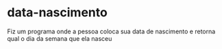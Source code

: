 # data-nascimento
 Fiz um programa onde a pessoa coloca sua data de nascimento e retorna qual o dia da semana que ela nasceu
